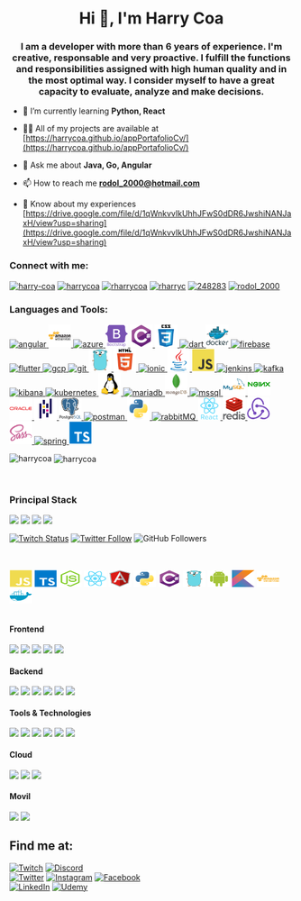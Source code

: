 <!--
# ! Hola, mi nombre es Harry Coa !
### Fullstack Developer

### Principal Stack

<p>    
  <img src="https://img.shields.io/badge/Angular-DD0031?style=for-the-badge&logo=angular&logoColor=white">
  <img src="https://img.shields.io/badge/Java-007396?style=for-the-badge&logo=java&logoColor=white&labelColor=101010">  
  <img src="https://img.shields.io/badge/MongoDB-white?style=for-the-badge&logo=mongodb&logoColor=4EA94B">
  <img src="https://img.shields.io/badge/MySQL-005C84?style=for-the-badge&logo=mysql&logoColor=white">
</p>


[![Twitch Status](https://img.shields.io/twitch/status/rharrycoa?style=social)](https://twitch.com/rharryc)
[![Twitter Follow](https://img.shields.io/twitter/follow/rharrycoa?style=social)](https://twitter.com/rharrycoa)
![GitHub Followers](https://img.shields.io/github/followers/harrycoa?style=social)


[**Harry**](https://harrycoa.github.io/appPortafolioCv/), 

I am a developer with more than 6 years of  experience. I'm creative, responsable and very proactive. I fulfill the functions and responsibilities assigned with high human quality and in the most optimal way. I consider myself to have a great capacity to evaluate, analyze and make decisions.

<br>

<div style="display: inline_block"><br />
  <img align="center" alt="liego73-js" height="30" width="40" src="https://raw.githubusercontent.com/devicons/devicon/master/icons/javascript/javascript-plain.svg" />
  <img align="center" alt="liego73-ts" height="30" width="40" src="https://raw.githubusercontent.com/devicons/devicon/master/icons/typescript/typescript-plain.svg" />
  <img align="center" alt="liego73-nodejs" height="30" width="40" src="https://raw.githubusercontent.com/devicons/devicon/master/icons/nodejs/nodejs-plain.svg" />
  <img align="center" alt="liego73-react" height="30" width="40" src="https://raw.githubusercontent.com/devicons/devicon/master/icons/react/react-original.svg" />
  <img align="center" alt="liego73-angular" height="30" width="40" src="https://raw.githubusercontent.com/devicons/devicon/master/icons/angularjs/angularjs-original.svg" />
  <img align="center" alt="liego73-python" height="30" width="40" src="https://raw.githubusercontent.com/devicons/devicon/master/icons/python/python-original.svg" />
  <img align="center" alt="liego73-chsarp" height="30" width="40" src="https://raw.githubusercontent.com/devicons/devicon/master/icons/csharp/csharp-original.svg" />
  <img align="center" alt="liego73-go" height="30" width="40" src="https://raw.githubusercontent.com/devicons/devicon/master/icons/go/go-original.svg" />
  <img align="center" alt="liego73-android" height="30" width="40" src="https://raw.githubusercontent.com/devicons/devicon/master/icons/android/android-plain.svg" />
  <img align="center" alt="liego73-kotlin" height="30" width="40" src="https://raw.githubusercontent.com/devicons/devicon/master/icons/kotlin/kotlin-original.svg" />
  <img align="center" alt="liego73-aws" height="30" width="40" src="https://raw.githubusercontent.com/devicons/devicon/master/icons/amazonwebservices/amazonwebservices-plain-wordmark.svg">
  <img align="center" alt="liego73-docker" height="30" width="40" src="https://raw.githubusercontent.com/devicons/devicon/master/icons/docker/docker-plain.svg" />
</div>

<br>

<h4>Frontend</h4>
<p>
  <img src="https://img.shields.io/badge/HTML5-E34F26?style=for-the-badge&logo=html5&logoColor=white">
  <img src="https://img.shields.io/badge/CSS3-1572B6?style=for-the-badge&logo=css3&logoColor=white">
  <img src="https://img.shields.io/badge/JavaScript-F7DF1E?style=for-the-badge&logo=javascript&logoColor=white&labelColor=101010">
  <img src="https://img.shields.io/badge/React-20232A?style=for-the-badge&logo=react&logoColor=61DAFB">
  <img src="https://img.shields.io/badge/Angular-DD0031?style=for-the-badge&logo=angular&logoColor=white">
  <img src="https://img.shields.io/badge/Framer%20Motion-black?style=for-the-badge&logo=framer&logoColor=blue">
  <img src="https://img.shields.io/badge/Axios-BD1FE0?style=for-the-badge">
</p>

<h4>Backend</h4>
<p>
  <img src="https://img.shields.io/badge/Java-007396?style=for-the-badge&logo=java&logoColor=white&labelColor=101010">  
  <img src="https://img.shields.io/badge/Node.js-339933?style=for-the-badge&logo=nodedotjs&logoColor=white">
  <img src="https://img.shields.io/badge/Express.js-000000?style=for-the-badge&logo=express&logoColor=white">
  <img src="https://img.shields.io/badge/MongoDB-white?style=for-the-badge&logo=mongodb&logoColor=4EA94B">
  <img src="https://img.shields.io/badge/MySQL-005C84?style=for-the-badge&logo=mysql&logoColor=white">
  <img src="https://img.shields.io/badge/firebase%20realtime%20database-ffca28?style=for-the-badge&logo=firebase&logoColor=black">

</p>

<h4>Tools & Technologies</h4>
<p>
  <img src="https://img.shields.io/badge/Git-F05032?style=for-the-badge&logo=git&logoColor=white">
  <img src="https://img.shields.io/badge/GitHub-100000?style=for-the-badge&logo=github&logoColor=white">
  <img src="https://img.shields.io/badge/Linux-FCC624?style=for-the-badge&logo=linux&logoColor=black">
  <img src="https://img.shields.io/badge/Figma-F24E1E?style=for-the-badge&logo=figma&logoColor=white">
  <img src="https://img.shields.io/badge/Notion-000000?style=for-the-badge&logo=notion&logoColor=white">
  <img src="https://img.shields.io/badge/Postman-FF6C37?style=for-the-badge&logo=Postman&logoColor=white">
  <img src="https://img.shields.io/badge/Heroku-430098?style=for-the-badge&logo=heroku&logoColor=white">
</p>

<h4>Cloud</h4>
<p>
  <img src="https://img.shields.io/badge/AWS-232F3E?style=for-the-badge&logo=amazon-aws&logoColor=white&labelColor=101010">
  <img src="https://img.shields.io/badge/Google_Cloud-4285F4?style=for-the-badge&logo=googlecloud&logoColor=white&labelColor=101010">
  <img src="https://img.shields.io/badge/Linux-FCC624?style=for-the-badge&logo=linux&logoColor=black">
 
</p>


<h4>Movil</h4>
<p>
  <img src="https://img.shields.io/badge/Android-3DDC84?style=for-the-badge&logo=android&logoColor=white&labelColor=101010">
  <img src="https://img.shields.io/badge/Kotlin-0095D5?style=for-the-badge&logo=kotlin&logoColor=white&labelColor=101010">
  <img src="https://img.shields.io/badge/Android_Studio-3DDC84?style=for-the-badge&logo=android-studio&logoColor=white&labelColor=101010"> 
</p>




## Find me at:


[![Twitch](https://img.shields.io/badge/Twitch-harry-9146FF?style=for-the-badge&logo=twitch&logoColor=white&labelColor=101010)](https://www.twitch.tv/rharryc)
[![Discord](https://img.shields.io/badge/Discord-harry-5865F2?style=for-the-badge&logo=discord&logoColor=white&labelColor=101010)](https://discord.gg/rharryc#8987)
</br>
[![Twitter](https://img.shields.io/badge/Twitter-@harry-1DA1F2?style=for-the-badge&logo=twitter&logoColor=white&labelColor=101010)](https://twitter.com/rharrycoa)
[![Instagram](https://img.shields.io/badge/Instagram-@harry-E4405F?style=for-the-badge&logo=instagram&logoColor=white&labelColor=101010)](https://www.instagram.com/harrycoa)
[![Facebook](https://img.shields.io/badge/Facebook-@harry-1877F2?style=for-the-badge&logo=facebook&logoColor=white&labelColor=101010)](https://www.facebook.com/rharryc)
</br>
[![LinkedIn](https://img.shields.io/badge/LinkedIn-@harry-0077B5?style=for-the-badge&logo=linkedin&logoColor=white&labelColor=101010)](https://www.linkedin.com/in/rharryc/)
[![Udemy](https://img.shields.io/badge/Udemy-@harry-EC5252?style=for-the-badge&logo=udemy&logoColor=white&labelColor=101010)](https://www.udemy.com)


</br>
-->



<h1 align="center">Hi 👋, I'm Harry Coa</h1>
<h3 align="center">I am a developer with more than 6 years of experience. I'm creative, responsable and very proactive. I fulfill the functions and responsibilities assigned with high human quality and in the most optimal way. I consider myself to have a great capacity to evaluate, analyze and make decisions.</h3>

- 🌱 I’m currently learning **Python, React**

- 👨‍💻 All of my projects are available at [https://harrycoa.github.io/appPortafolioCv/](https://harrycoa.github.io/appPortafolioCv/)

- 💬 Ask me about **Java, Go, Angular**

- 📫 How to reach me **rodol_2000@hotmail.com**

- 📄 Know about my experiences [https://drive.google.com/file/d/1qWnkvvIkUhhJFwS0dDR6JwshiNANJaxH/view?usp=sharing](https://drive.google.com/file/d/1qWnkvvIkUhhJFwS0dDR6JwshiNANJaxH/view?usp=sharing)

<h3 align="left">Connect with me:</h3>
<p align="left">
<a href="https://codepen.io/harry-coa" target="blank"><img align="center" src="https://raw.githubusercontent.com/rahuldkjain/github-profile-readme-generator/master/src/images/icons/Social/codepen.svg" alt="harry-coa" height="30" width="40" /></a>
<a href="https://dev.to/harrycoa" target="blank"><img align="center" src="https://raw.githubusercontent.com/rahuldkjain/github-profile-readme-generator/master/src/images/icons/Social/devto.svg" alt="harrycoa" height="30" width="40" /></a>
<a href="https://twitter.com/rharrycoa" target="blank"><img align="center" src="https://raw.githubusercontent.com/rahuldkjain/github-profile-readme-generator/master/src/images/icons/Social/twitter.svg" alt="rharrycoa" height="30" width="40" /></a>
<a href="https://linkedin.com/in/rharryc" target="blank"><img align="center" src="https://raw.githubusercontent.com/rahuldkjain/github-profile-readme-generator/master/src/images/icons/Social/linked-in-alt.svg" alt="rharryc" height="30" width="40" /></a>
<a href="https://stackoverflow.com/users/248283" target="blank"><img align="center" src="https://raw.githubusercontent.com/rahuldkjain/github-profile-readme-generator/master/src/images/icons/Social/stack-overflow.svg" alt="248283" height="30" width="40" /></a>
<a href="https://www.hackerrank.com/rodol_2000" target="blank"><img align="center" src="https://raw.githubusercontent.com/rahuldkjain/github-profile-readme-generator/master/src/images/icons/Social/hackerrank.svg" alt="rodol_2000" height="30" width="40" /></a>
</p>

<h3 align="left">Languages and Tools:</h3>
<p align="left"> <a href="https://angular.io" target="_blank" rel="noreferrer"> <img src="https://angular.io/assets/images/logos/angular/angular.svg" alt="angular" width="40" height="40"/> </a> <a href="https://aws.amazon.com" target="_blank" rel="noreferrer"> <img src="https://raw.githubusercontent.com/devicons/devicon/master/icons/amazonwebservices/amazonwebservices-original-wordmark.svg" alt="aws" width="40" height="40"/> </a> <a href="https://azure.microsoft.com/en-in/" target="_blank" rel="noreferrer"> <img src="https://www.vectorlogo.zone/logos/microsoft_azure/microsoft_azure-icon.svg" alt="azure" width="40" height="40"/> </a> <a href="https://getbootstrap.com" target="_blank" rel="noreferrer"> <img src="https://raw.githubusercontent.com/devicons/devicon/master/icons/bootstrap/bootstrap-plain-wordmark.svg" alt="bootstrap" width="40" height="40"/> </a> <a href="https://www.w3schools.com/cs/" target="_blank" rel="noreferrer"> <img src="https://raw.githubusercontent.com/devicons/devicon/master/icons/csharp/csharp-original.svg" alt="csharp" width="40" height="40"/> </a> <a href="https://www.w3schools.com/css/" target="_blank" rel="noreferrer"> <img src="https://raw.githubusercontent.com/devicons/devicon/master/icons/css3/css3-original-wordmark.svg" alt="css3" width="40" height="40"/> </a> <a href="https://dart.dev" target="_blank" rel="noreferrer"> <img src="https://www.vectorlogo.zone/logos/dartlang/dartlang-icon.svg" alt="dart" width="40" height="40"/> </a> <a href="https://www.docker.com/" target="_blank" rel="noreferrer"> <img src="https://raw.githubusercontent.com/devicons/devicon/master/icons/docker/docker-original-wordmark.svg" alt="docker" width="40" height="40"/> </a> <a href="https://firebase.google.com/" target="_blank" rel="noreferrer"> <img src="https://www.vectorlogo.zone/logos/firebase/firebase-icon.svg" alt="firebase" width="40" height="40"/> </a> <a href="https://flutter.dev" target="_blank" rel="noreferrer"> <img src="https://www.vectorlogo.zone/logos/flutterio/flutterio-icon.svg" alt="flutter" width="40" height="40"/> </a> <a href="https://cloud.google.com" target="_blank" rel="noreferrer"> <img src="https://www.vectorlogo.zone/logos/google_cloud/google_cloud-icon.svg" alt="gcp" width="40" height="40"/> </a> <a href="https://git-scm.com/" target="_blank" rel="noreferrer"> <img src="https://www.vectorlogo.zone/logos/git-scm/git-scm-icon.svg" alt="git" width="40" height="40"/> </a> <a href="https://golang.org" target="_blank" rel="noreferrer"> <img src="https://raw.githubusercontent.com/devicons/devicon/master/icons/go/go-original.svg" alt="go" width="40" height="40"/> </a> <a href="https://www.w3.org/html/" target="_blank" rel="noreferrer"> <img src="https://raw.githubusercontent.com/devicons/devicon/master/icons/html5/html5-original-wordmark.svg" alt="html5" width="40" height="40"/> </a> <a href="https://ionicframework.com" target="_blank" rel="noreferrer"> <img src="https://upload.wikimedia.org/wikipedia/commons/d/d1/Ionic_Logo.svg" alt="ionic" width="40" height="40"/> </a> <a href="https://www.java.com" target="_blank" rel="noreferrer"> <img src="https://raw.githubusercontent.com/devicons/devicon/master/icons/java/java-original.svg" alt="java" width="40" height="40"/> </a> <a href="https://developer.mozilla.org/en-US/docs/Web/JavaScript" target="_blank" rel="noreferrer"> <img src="https://raw.githubusercontent.com/devicons/devicon/master/icons/javascript/javascript-original.svg" alt="javascript" width="40" height="40"/> </a> <a href="https://www.jenkins.io" target="_blank" rel="noreferrer"> <img src="https://www.vectorlogo.zone/logos/jenkins/jenkins-icon.svg" alt="jenkins" width="40" height="40"/> </a> <a href="https://kafka.apache.org/" target="_blank" rel="noreferrer"> <img src="https://www.vectorlogo.zone/logos/apache_kafka/apache_kafka-icon.svg" alt="kafka" width="40" height="40"/> </a> <a href="https://www.elastic.co/kibana" target="_blank" rel="noreferrer"> <img src="https://www.vectorlogo.zone/logos/elasticco_kibana/elasticco_kibana-icon.svg" alt="kibana" width="40" height="40"/> </a> <a href="https://kubernetes.io" target="_blank" rel="noreferrer"> <img src="https://www.vectorlogo.zone/logos/kubernetes/kubernetes-icon.svg" alt="kubernetes" width="40" height="40"/> </a> <a href="https://www.linux.org/" target="_blank" rel="noreferrer"> <img src="https://raw.githubusercontent.com/devicons/devicon/master/icons/linux/linux-original.svg" alt="linux" width="40" height="40"/> </a> <a href="https://mariadb.org/" target="_blank" rel="noreferrer"> <img src="https://www.vectorlogo.zone/logos/mariadb/mariadb-icon.svg" alt="mariadb" width="40" height="40"/> </a> <a href="https://www.mongodb.com/" target="_blank" rel="noreferrer"> <img src="https://raw.githubusercontent.com/devicons/devicon/master/icons/mongodb/mongodb-original-wordmark.svg" alt="mongodb" width="40" height="40"/> </a> <a href="https://www.microsoft.com/en-us/sql-server" target="_blank" rel="noreferrer"> <img src="https://www.svgrepo.com/show/303229/microsoft-sql-server-logo.svg" alt="mssql" width="40" height="40"/> </a> <a href="https://www.mysql.com/" target="_blank" rel="noreferrer"> <img src="https://raw.githubusercontent.com/devicons/devicon/master/icons/mysql/mysql-original-wordmark.svg" alt="mysql" width="40" height="40"/> </a> <a href="https://www.nginx.com" target="_blank" rel="noreferrer"> <img src="https://raw.githubusercontent.com/devicons/devicon/master/icons/nginx/nginx-original.svg" alt="nginx" width="40" height="40"/> </a> <a href="https://www.oracle.com/" target="_blank" rel="noreferrer"> <img src="https://raw.githubusercontent.com/devicons/devicon/master/icons/oracle/oracle-original.svg" alt="oracle" width="40" height="40"/> </a> <a href="https://pandas.pydata.org/" target="_blank" rel="noreferrer"> <img src="https://raw.githubusercontent.com/devicons/devicon/2ae2a900d2f041da66e950e4d48052658d850630/icons/pandas/pandas-original.svg" alt="pandas" width="40" height="40"/> </a> <a href="https://www.postgresql.org" target="_blank" rel="noreferrer"> <img src="https://raw.githubusercontent.com/devicons/devicon/master/icons/postgresql/postgresql-original-wordmark.svg" alt="postgresql" width="40" height="40"/> </a> <a href="https://postman.com" target="_blank" rel="noreferrer"> <img src="https://www.vectorlogo.zone/logos/getpostman/getpostman-icon.svg" alt="postman" width="40" height="40"/> </a> <a href="https://www.python.org" target="_blank" rel="noreferrer"> <img src="https://raw.githubusercontent.com/devicons/devicon/master/icons/python/python-original.svg" alt="python" width="40" height="40"/> </a> <a href="https://www.rabbitmq.com" target="_blank" rel="noreferrer"> <img src="https://www.vectorlogo.zone/logos/rabbitmq/rabbitmq-icon.svg" alt="rabbitMQ" width="40" height="40"/> </a> <a href="https://reactjs.org/" target="_blank" rel="noreferrer"> <img src="https://raw.githubusercontent.com/devicons/devicon/master/icons/react/react-original-wordmark.svg" alt="react" width="40" height="40"/> </a> <a href="https://redis.io" target="_blank" rel="noreferrer"> <img src="https://raw.githubusercontent.com/devicons/devicon/master/icons/redis/redis-original-wordmark.svg" alt="redis" width="40" height="40"/> </a> <a href="https://redux.js.org" target="_blank" rel="noreferrer"> <img src="https://raw.githubusercontent.com/devicons/devicon/master/icons/redux/redux-original.svg" alt="redux" width="40" height="40"/> </a> <a href="https://sass-lang.com" target="_blank" rel="noreferrer"> <img src="https://raw.githubusercontent.com/devicons/devicon/master/icons/sass/sass-original.svg" alt="sass" width="40" height="40"/> </a> <a href="https://spring.io/" target="_blank" rel="noreferrer"> <img src="https://www.vectorlogo.zone/logos/springio/springio-icon.svg" alt="spring" width="40" height="40"/> </a> <a href="https://www.typescriptlang.org/" target="_blank" rel="noreferrer"> <img src="https://raw.githubusercontent.com/devicons/devicon/master/icons/typescript/typescript-original.svg" alt="typescript" width="40" height="40"/> </a> </p>

<p><img align="left" src="https://github-readme-stats.vercel.app/api/top-langs?username=harrycoa&show_icons=true&locale=en&layout=compact" alt="harrycoa" /></p>

<p>&nbsp;<img align="center" src="https://github-readme-stats.vercel.app/api?username=harrycoa&show_icons=true&locale=en" alt="harrycoa" /></p>

<br>

### Principal Stack

<p>    
  <img src="https://img.shields.io/badge/Angular-DD0031?style=for-the-badge&logo=angular&logoColor=white">
  <img src="https://img.shields.io/badge/Java-007396?style=for-the-badge&logo=java&logoColor=white&labelColor=101010">  
  <img src="https://img.shields.io/badge/MongoDB-white?style=for-the-badge&logo=mongodb&logoColor=4EA94B">
  <img src="https://img.shields.io/badge/MySQL-005C84?style=for-the-badge&logo=mysql&logoColor=white">
</p>


[![Twitch Status](https://img.shields.io/twitch/status/rharrycoa?style=social)](https://twitch.com/rharryc)
[![Twitter Follow](https://img.shields.io/twitter/follow/rharrycoa?style=social)](https://twitter.com/rharrycoa)
![GitHub Followers](https://img.shields.io/github/followers/harrycoa?style=social)


<br>

<div style="display: inline_block"><br />
  <img align="center" alt="liego73-js" height="30" width="40" src="https://raw.githubusercontent.com/devicons/devicon/master/icons/javascript/javascript-plain.svg" />
  <img align="center" alt="liego73-ts" height="30" width="40" src="https://raw.githubusercontent.com/devicons/devicon/master/icons/typescript/typescript-plain.svg" />
  <img align="center" alt="liego73-nodejs" height="30" width="40" src="https://raw.githubusercontent.com/devicons/devicon/master/icons/nodejs/nodejs-plain.svg" />
  <img align="center" alt="liego73-react" height="30" width="40" src="https://raw.githubusercontent.com/devicons/devicon/master/icons/react/react-original.svg" />
  <img align="center" alt="liego73-angular" height="30" width="40" src="https://raw.githubusercontent.com/devicons/devicon/master/icons/angularjs/angularjs-original.svg" />
  <img align="center" alt="liego73-python" height="30" width="40" src="https://raw.githubusercontent.com/devicons/devicon/master/icons/python/python-original.svg" />
  <img align="center" alt="liego73-chsarp" height="30" width="40" src="https://raw.githubusercontent.com/devicons/devicon/master/icons/csharp/csharp-original.svg" />
  <img align="center" alt="liego73-go" height="30" width="40" src="https://raw.githubusercontent.com/devicons/devicon/master/icons/go/go-original.svg" />
  <img align="center" alt="liego73-android" height="30" width="40" src="https://raw.githubusercontent.com/devicons/devicon/master/icons/android/android-plain.svg" />
  <img align="center" alt="liego73-kotlin" height="30" width="40" src="https://raw.githubusercontent.com/devicons/devicon/master/icons/kotlin/kotlin-original.svg" />
  <img align="center" alt="liego73-aws" height="30" width="40" src="https://raw.githubusercontent.com/devicons/devicon/master/icons/amazonwebservices/amazonwebservices-plain-wordmark.svg">
  <img align="center" alt="liego73-docker" height="30" width="40" src="https://raw.githubusercontent.com/devicons/devicon/master/icons/docker/docker-plain.svg" />
</div>

<br>

<h4>Frontend</h4>
<p>
  <img src="https://img.shields.io/badge/HTML5-E34F26?style=for-the-badge&logo=html5&logoColor=white">
  <img src="https://img.shields.io/badge/CSS3-1572B6?style=for-the-badge&logo=css3&logoColor=white">
  <img src="https://img.shields.io/badge/JavaScript-F7DF1E?style=for-the-badge&logo=javascript&logoColor=white&labelColor=101010">
  <img src="https://img.shields.io/badge/React-20232A?style=for-the-badge&logo=react&logoColor=61DAFB">
  <img src="https://img.shields.io/badge/Angular-DD0031?style=for-the-badge&logo=angular&logoColor=white">
</p>

<h4>Backend</h4>
<p>
  <img src="https://img.shields.io/badge/Java-007396?style=for-the-badge&logo=java&logoColor=white&labelColor=101010">  
  <img src="https://img.shields.io/badge/Node.js-339933?style=for-the-badge&logo=nodedotjs&logoColor=white">
  <img src="https://img.shields.io/badge/Express.js-000000?style=for-the-badge&logo=express&logoColor=white">
  <img src="https://img.shields.io/badge/MongoDB-white?style=for-the-badge&logo=mongodb&logoColor=4EA94B">
  <img src="https://img.shields.io/badge/MySQL-005C84?style=for-the-badge&logo=mysql&logoColor=white">
  <img src="https://img.shields.io/badge/firebase%20realtime%20database-ffca28?style=for-the-badge&logo=firebase&logoColor=black">

</p>

<h4>Tools & Technologies</h4>
<p>
  <img src="https://img.shields.io/badge/Git-F05032?style=for-the-badge&logo=git&logoColor=white">
  <img src="https://img.shields.io/badge/GitHub-100000?style=for-the-badge&logo=github&logoColor=white">
  <img src="https://img.shields.io/badge/Linux-FCC624?style=for-the-badge&logo=linux&logoColor=black">
  <img src="https://img.shields.io/badge/Notion-000000?style=for-the-badge&logo=notion&logoColor=white">
  <img src="https://img.shields.io/badge/Postman-FF6C37?style=for-the-badge&logo=Postman&logoColor=white">
  <img src="https://img.shields.io/badge/Heroku-430098?style=for-the-badge&logo=heroku&logoColor=white">
</p>

<h4>Cloud</h4>
<p>
  <img src="https://img.shields.io/badge/AWS-232F3E?style=for-the-badge&logo=amazon-aws&logoColor=white&labelColor=101010">
  <img src="https://img.shields.io/badge/Google_Cloud-4285F4?style=for-the-badge&logo=googlecloud&logoColor=white&labelColor=101010">
  <img src="https://img.shields.io/badge/Linux-FCC624?style=for-the-badge&logo=linux&logoColor=black">
 
</p>


<h4>Movil</h4>
<p>
  <img src="https://img.shields.io/badge/Android-3DDC84?style=for-the-badge&logo=android&logoColor=white&labelColor=101010">
  <img src="https://img.shields.io/badge/Android_Studio-3DDC84?style=for-the-badge&logo=android-studio&logoColor=white&labelColor=101010"> 
</p>




## Find me at:


[![Twitch](https://img.shields.io/badge/Twitch-harry-9146FF?style=for-the-badge&logo=twitch&logoColor=white&labelColor=101010)](https://www.twitch.tv/rharryc)
[![Discord](https://img.shields.io/badge/Discord-harry-5865F2?style=for-the-badge&logo=discord&logoColor=white&labelColor=101010)](https://discord.gg/rharryc#8987)
</br>
[![Twitter](https://img.shields.io/badge/Twitter-@harry-1DA1F2?style=for-the-badge&logo=twitter&logoColor=white&labelColor=101010)](https://twitter.com/rharrycoa)
[![Instagram](https://img.shields.io/badge/Instagram-@harry-E4405F?style=for-the-badge&logo=instagram&logoColor=white&labelColor=101010)](https://www.instagram.com/harrycoa)
[![Facebook](https://img.shields.io/badge/Facebook-@harry-1877F2?style=for-the-badge&logo=facebook&logoColor=white&labelColor=101010)](https://www.facebook.com/rharryc)
</br>
[![LinkedIn](https://img.shields.io/badge/LinkedIn-@harry-0077B5?style=for-the-badge&logo=linkedin&logoColor=white&labelColor=101010)](https://www.linkedin.com/in/rharryc/)
[![Udemy](https://img.shields.io/badge/Udemy-@harry-EC5252?style=for-the-badge&logo=udemy&logoColor=white&labelColor=101010)](https://www.udemy.com)



